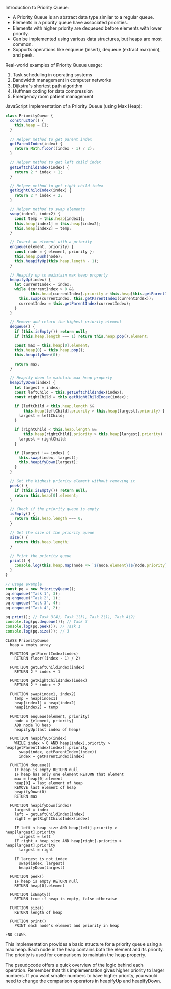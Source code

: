 Introduction to Priority Queue:
- A Priority Queue is an abstract data type similar to a regular queue.
- Elements in a priority queue have associated priorities.
- Elements with higher priority are dequeued before elements with lower priority.
- Can be implemented using various data structures, but heaps are most common.
- Supports operations like enqueue (insert), dequeue (extract max/min), and peek.

Real-world examples of Priority Queue usage:
1. Task scheduling in operating systems
2. Bandwidth management in computer networks
3. Dijkstra's shortest path algorithm
4. Huffman coding for data compression
5. Emergency room patient management

JavaScript Implementation of a Priority Queue (using Max Heap):

```js
class PriorityQueue {
  constructor() {
    this.heap = [];
  }

  // Helper method to get parent index
  getParentIndex(index) {
    return Math.floor((index - 1) / 2);
  }

  // Helper method to get left child index
  getLeftChildIndex(index) {
    return 2 * index + 1;
  }

  // Helper method to get right child index
  getRightChildIndex(index) {
    return 2 * index + 2;
  }

  // Helper method to swap elements
  swap(index1, index2) {
    const temp = this.heap[index1];
    this.heap[index1] = this.heap[index2];
    this.heap[index2] = temp;
  }

  // Insert an element with a priority
  enqueue(element, priority) {
    const node = { element, priority };
    this.heap.push(node);
    this.heapifyUp(this.heap.length - 1);
  }

  // Heapify up to maintain max heap property
  heapifyUp(index) {
    let currentIndex = index;
    while (currentIndex > 0 && 
           this.heap[currentIndex].priority > this.heap[this.getParentIndex(currentIndex)].priority) {
      this.swap(currentIndex, this.getParentIndex(currentIndex));
      currentIndex = this.getParentIndex(currentIndex);
    }
  }

  // Remove and return the highest priority element
  dequeue() {
    if (this.isEmpty()) return null;
    if (this.heap.length === 1) return this.heap.pop().element;

    const max = this.heap[0].element;
    this.heap[0] = this.heap.pop();
    this.heapifyDown(0);

    return max;
  }

  // Heapify down to maintain max heap property
  heapifyDown(index) {
    let largest = index;
    const leftChild = this.getLeftChildIndex(index);
    const rightChild = this.getRightChildIndex(index);

    if (leftChild < this.heap.length && 
        this.heap[leftChild].priority > this.heap[largest].priority) {
      largest = leftChild;
    }

    if (rightChild < this.heap.length && 
        this.heap[rightChild].priority > this.heap[largest].priority) {
      largest = rightChild;
    }

    if (largest !== index) {
      this.swap(index, largest);
      this.heapifyDown(largest);
    }
  }

  // Get the highest priority element without removing it
  peek() {
    if (this.isEmpty()) return null;
    return this.heap[0].element;
  }

  // Check if the priority queue is empty
  isEmpty() {
    return this.heap.length === 0;
  }

  // Get the size of the priority queue
  size() {
    return this.heap.length;
  }

  // Print the priority queue
  print() {
    console.log(this.heap.map(node => `${node.element}(${node.priority})`).join(', '));
  }
}

// Usage example
const pq = new PriorityQueue();
pq.enqueue("Task 1", 3);
pq.enqueue("Task 2", 1);
pq.enqueue("Task 3", 4);
pq.enqueue("Task 4", 2);

pq.print(); // Task 3(4), Task 1(3), Task 2(1), Task 4(2)
console.log(pq.dequeue()); // Task 3
console.log(pq.peek()); // Task 1
console.log(pq.size()); // 3
```

```
CLASS PriorityQueue
  heap = empty array

  FUNCTION getParentIndex(index)
    RETURN floor((index - 1) / 2)

  FUNCTION getLeftChildIndex(index)
    RETURN 2 * index + 1

  FUNCTION getRightChildIndex(index)
    RETURN 2 * index + 2

  FUNCTION swap(index1, index2)
    temp = heap[index1]
    heap[index1] = heap[index2]
    heap[index2] = temp

  FUNCTION enqueue(element, priority)
    node = {element, priority}
    ADD node TO heap
    heapifyUp(last index of heap)

  FUNCTION heapifyUp(index)
    WHILE index > 0 AND heap[index].priority > heap[getParentIndex(index)].priority
      swap(index, getParentIndex(index))
      index = getParentIndex(index)

  FUNCTION dequeue()
    IF heap is empty RETURN null
    IF heap has only one element RETURN that element
    max = heap[0].element
    heap[0] = last element of heap
    REMOVE last element of heap
    heapifyDown(0)
    RETURN max

  FUNCTION heapifyDown(index)
    largest = index
    left = getLeftChildIndex(index)
    right = getRightChildIndex(index)
    
    IF left < heap size AND heap[left].priority > heap[largest].priority
      largest = left
    IF right < heap size AND heap[right].priority > heap[largest].priority
      largest = right
    
    IF largest is not index
      swap(index, largest)
      heapifyDown(largest)

  FUNCTION peek()
    IF heap is empty RETURN null
    RETURN heap[0].element

  FUNCTION isEmpty()
    RETURN true if heap is empty, false otherwise

  FUNCTION size()
    RETURN length of heap

  FUNCTION print()
    PRINT each node's element and priority in heap

END CLASS
```

This implementation provides a basic structure for a priority queue using a max heap. Each node in the heap contains both the element and its priority. The priority is used for comparisons to maintain the heap property.

The pseudocode offers a quick overview of the logic behind each operation. Remember that this implementation gives higher priority to larger numbers. If you want smaller numbers to have higher priority, you would need to change the comparison operators in heapifyUp and heapifyDown.
